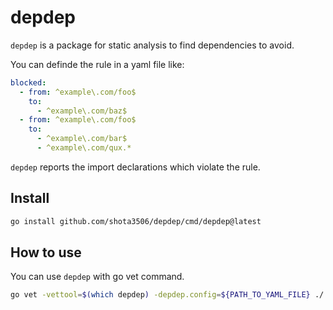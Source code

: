 # depdep

`depdep` is a package for static analysis
to find dependencies to avoid.

You can definde the rule in a yaml file like:

```yaml
blocked:
  - from: ^example\.com/foo$
    to:
      - ^example\.com/baz$
  - from: ^example\.com/foo$
    to:
      - ^example\.com/bar$
      - ^example\.com/qux.*
```

`depdep` reports the import declarations which violate the rule.

## Install

```bash
go install github.com/shota3506/depdep/cmd/depdep@latest
```

## How to use

You can use `depdep` with go vet command.

```bash
go vet -vettool=$(which depdep) -depdep.config=${PATH_TO_YAML_FILE} ./...
```
